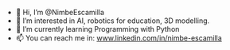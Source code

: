 - 👋 Hi, I’m @NimbeEscamilla
- 👀 I’m interested in AI, robotics for education, 3D modelling.
- 🌱 I’m currently learning  Programming with Python
- 📫 You can reach me in: www.linkedin.com/in/nimbe-escamilla

<!---
NimbeEscamilla/NimbeEscamilla is a ✨ special ✨ repository because its `README.md` (this file) appears on your GitHub profile.
You can click the Preview link to take a look at your changes.
--->
